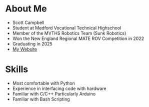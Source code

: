 # About Me

- Scott Campbell
- Student at Medford Vocational Technical Highschool
- Member of the MVTHS Robotics Team (Sunk Robotics)
- Won the New England Regional MATE ROV Competition in 2022
- Graduating in 2025
- [My Website](https://scott.nopreserveroot.xyz/)

# Skills

- Most comfortable with Python
- Experience in interfacing code with hardware
- Familiar with C/C++ Particularly Arduino
- Familiar with Bash Scripting

<!---
joseph-scott-campbell/joseph-scott-campbell is a ✨ special ✨ repository because its `README.md` (this file) appears on your GitHub profile.
You can click the Preview link to take a look at your changes.
--->
